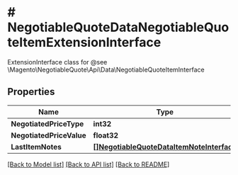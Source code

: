 # # NegotiableQuoteDataNegotiableQuoteItemExtensionInterface
ExtensionInterface class for @see \\Magento\\NegotiableQuote\\Api\\Data\\NegotiableQuoteItemInterface

## Properties 


Name | Type | Description | Notes
------------ | ------------- | ------------- | -------------
**NegotiatedPriceType**| **int32** |   | [optional]
**NegotiatedPriceValue**| **float32** |   | [optional]
**LastItemNotes**| [**[]NegotiableQuoteDataItemNoteInterface**](NegotiableQuoteDataItemNoteInterface.md) |   | [optional]


[[Back to Model list]](../../README.md#models) [[Back to API list]](../../README.md#endpoints) [[Back to README]](../../README.md)


